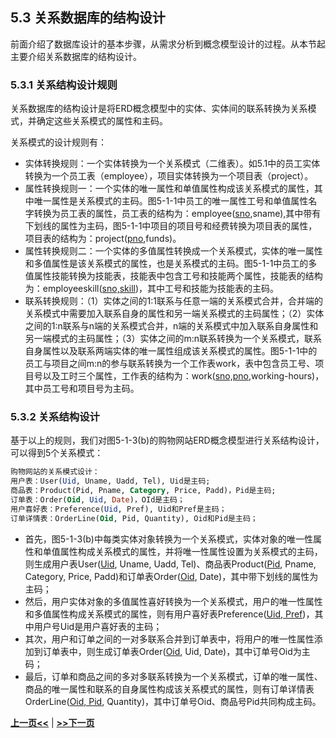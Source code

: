 ## 5.3  关系数据库的结构设计

前面介绍了数据库设计的基本步骤，从需求分析到概念模型设计的过程。从本节起主要介绍关系数据库的结构设计。


### 5.3.1 关系结构设计规则

关系数据库的结构设计是将ERD概念模型中的实体、实体间的联系转换为关系模式，并确定这些关系模式的属性和主码。

关系模式的设计规则有：

* 实体转换规则：一个实体转换为一个关系模式（二维表）。如5.1中的员工实体转换为一个员工表（employee），项目实体转换为一个项目表（project）。
* 属性转换规则一：一个实体的唯一属性和单值属性构成该关系模式的属性，其中唯一属性是关系模式的主码。图5-1-1中员工的唯一属性工号和单值属性名字转换为员工表的属性，员工表的结构为：employee(<u>sno</u>,sname),其中带有下划线的属性为主码，图5-1-1中项目的项目号和经费转换为项目表的属性，项目表的结构为：project(<u>pno</u>,funds)。
* 属性转换规则二：一个实体的多值属性转换成一个关系模式，实体的唯一属性和多值属性是该关系模式的属性，也是关系模式的主码。图5-1-1中员工的多值属性技能转换为技能表，技能表中包含工号和技能两个属性，技能表的结构为：employeeskill(<u>sno,skill</u>)，其中工号和技能为技能表的主码。
* 联系转换规则：（1）实体之间的1:1联系与任意一端的关系模式合并，合并端的关系模式中需要加入联系自身的属性和另一端关系模式的主码属性；（2）实体之间的1:n联系与n端的关系模式合并，n端的关系模式中加入联系自身属性和另一端模式的主码属性；（3）实体之间的m:n联系转换为一个关系模式，联系自身属性以及联系两端实体的唯一属性组成该关系模式的属性。图5-1-1中的员工与项目之间m:n的参与联系转换为一个工作表work，表中包含员工号、项目号以及工时三个属性，工作表的结构为：work(<u>sno,pno</u>,working-hours)，其中员工号和项目号为主码。

### 5.3.2 关系结构设计


基于以上的规则，我们对图5-1-3(b)的购物网站ERD概念模型进行关系结构设计，可以得到5个关系模式：

```SQL
购物网站的关系模式设计：
用户表：User(Uid, Uname, Uadd, Tel), Uid是主码;
商品表：Product(Pid, Pname, Category, Price, Padd)，Pid是主码;
订单表：Order(Oid, Uid, Date)，OId是主码；
用户喜好表：Preference(Uid, Pref), Uid和Pref是主码；
订单详情表：OrderLine(Oid, Pid, Quantity), Oid和Pid是主码；
```

* 首先，图5-1-3(b)中每类实体对象转换为一个关系模式，实体对象的唯一性属性和单值属性构成关系模式的属性，并将唯一性属性设置为关系模式的主码，则生成用户表User(<u>Uid</u>, Uname, Uadd, Tel)、商品表Product(<u>Pid</u>, Pname, Category, Price, Padd)和订单表Order(<u>Oid</u>, Date)，其中带下划线的属性为主码；
* 然后，用户实体对象的多值属性喜好转换为一个关系模式，用户的唯一性属性和多值属性构成关系模式的属性，则有用户喜好表Preference(<u>Uid, Pref</u>)，其中用户号Uid是用户喜好表的主码；
* 其次，用户和订单之间的一对多联系合并到订单表中，将用户的唯一性属性添加到订单表中，则生成订单表Order(<u>Oid</u>, Uid, Date)，其中订单号Oid为主码；
* 最后，订单和商品之间的多对多联系转换为一个关系模式，订单的唯一属性、商品的唯一属性和联系的自身属性构成该关系模式的属性，则有订单详情表OrderLine(<u>Oid, Pid</u>, Quantity)，其中订单号Oid、商品号Pid共同构成主码。

[**上一页<<**](chapter5.2.md) | [**>>下一页**](chapter5.4-R.md)
